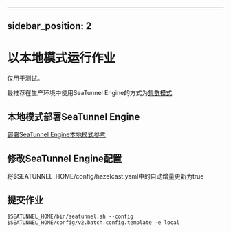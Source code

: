 ---

sidebar_position: 2
-------------------

# 以本地模式运行作业

仅用于测试。

最推荐在生产环境中使用SeaTunnel Engine的方式为[集群模式](cluster-mode.md).

## 本地模式部署SeaTunnel Engine

[部署SeaTunnel Engine本地模式参考](../../zh/start-v2/locally/deployment.md)

## 修改SeaTunnel Engine配置

将$SEATUNNEL_HOME/config/hazelcast.yaml中的自动增量更新为true

## 提交作业

```shell
$SEATUNNEL_HOME/bin/seatunnel.sh --config $SEATUNNEL_HOME/config/v2.batch.config.template -e local
```

